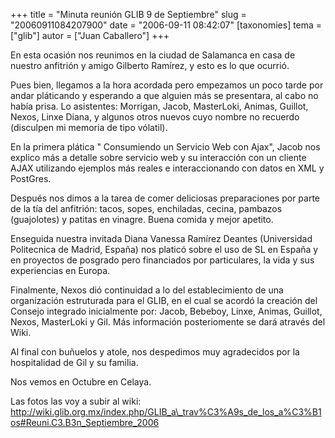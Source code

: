 +++
title = "Minuta reunión GLIB 9 de Septiembre"
slug = "20060911084207900"
date = "2006-09-11 08:42:07"
[taxonomies]
tema = ["glib"]
autor = ["Juan Caballero"]
+++

En esta ocasión nos reunimos en la ciudad de Salamanca en casa de
nuestro anfitrión y amigo Gilberto Ramírez, y esto es lo que ocurrió.

<!-- more -->
Pues bien, llegamos a la hora acordada pero empezamos un poco tarde por
andar pláticando y esperando a que alguien más se presentara, al cabo no
había prisa. Lo asistentes: Morrigan, Jacob, MasterLoki, Animas,
Guillot, Nexos, Linxe Diana, y algunos otros nuevos cuyo nombre no
recuerdo (disculpen mi memoria de tipo vólatil).

En la primera plática " Consumiendo un Servicio Web con Ajax", Jacob nos
explico más a detalle sobre servicio web y su interacción con un cliente
AJAX utilizando ejemplos más reales e interaccionando con datos en XML y
PostGres.

Después nos dimos a la tarea de comer deliciosas preparaciones por parte
de la tía del anfitrión: tacos, sopes, enchiladas, cecina, pambazos
(guajolotes) y patitas en vinagre. Buena comida y mejor apetito.

Enseguida nuestra invitada Diana Vanessa Ramírez Deantes (Universidad
Politecnica de Madrid, España) nos platicó sobre el uso de SL en España
y en proyectos de posgrado pero financiados por particulares, la vida y
sus experiencias en Europa.

Finalmente, Nexos dió continuidad a lo del establecimiento de una
organización estruturada para el GLIB, en el cual se acordó la creación
del Consejo integrado inicialmente por: Jacob, Bebeboy, Linxe, Animas,
Guillot, Nexos, MasterLoki y Gil. Más información posteriomente se dará
através del Wiki.

Al final con buñuelos y atole, nos despedimos muy agradecidos por la
hospitalidad de Gil y su familia.

Nos vemos en Octubre en Celaya.

Las fotos las voy a subir al wiki:
<a href="http://wiki.glib.org.mx/index.php/GLIB_a_trav%C3%A9s_de_los_a%C3%B1os#Reuni.C3.B3n_Septiembre_2006">http://wiki.glib.org.mx/index.php/GLIB_a\_trav%C3%A9s_de_los_a%C3%B1os#Reuni.C3.B3n_Septiembre_2006</a>

